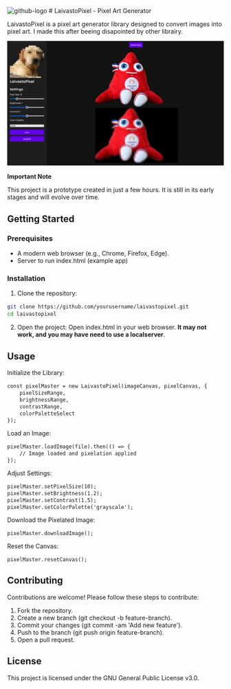 <picture>
  <img alt="github-logo" src="/src/img/logo/android-chrome-512x512.png" width="20%" height="20%">
</picture>
# LaivastoPixel - Pixel Art Generator

LaivastoPixel is a pixel art generator library designed to convert images into pixel art. I made this after beeing disapointed by other librairy.

![Overview of the page](github/Screenshot.png "Screenshot")

**Important Note**

This project is a prototype created in just a few hours. It is still in its early stages and will evolve over time.
## Getting Started
### Prerequisites
- A modern web browser (e.g., Chrome, Firefox, Edge).
- Server to run index.html (example app)

###  Installation
1. Clone the repository:

```BASH
git clone https://github.com/yourusername/laivastopixel.git
cd laivastopixel
```
2. Open the project:
Open index.html in your web browser. **It may not work, and you may have need to use a localserver**.

## Usage

Initialize the Library:

```JS
const pixelMaster = new LaivastoPixel(imageCanvas, pixelCanvas, {
    pixelSizeRange,
    brightnessRange,
    contrastRange,
    colorPaletteSelect
});
```

Load an Image:

```JS
pixelMaster.loadImage(file).then(() => {
    // Image loaded and pixelation applied
});
```

Adjust Settings:

```JS
pixelMaster.setPixelSize(10);
pixelMaster.setBrightness(1.2);
pixelMaster.setContrast(1.5);
pixelMaster.setColorPalette('grayscale');
```

Download the Pixelated Image:

```JS
pixelMaster.downloadImage();
```

Reset the Canvas:

```JS
pixelMaster.resetCanvas();
```

## Contributing
Contributions are welcome! Please follow these steps to contribute:
1. Fork the repository.
2. Create a new branch (git checkout -b feature-branch).
3. Commit your changes (git commit -am 'Add new feature').
4. Push to the branch (git push origin feature-branch).
5. Open a pull request.

## License

This project is licensed under the GNU General Public License v3.0.
